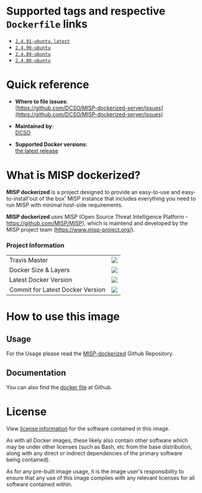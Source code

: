 # Supported tags and respective `Dockerfile` links

- [`2.4.91-ubuntu`, `latest`][4]
- [`2.4.90-ubuntu`][3]
- [`2.4.89-ubuntu`][2]
- [`2.4.88-ubuntu`][1]

[1]: https://github.com/DCSO/MISP-dockerized-server/blob/master/2.4.88-ubuntu/Dockerfile
[2]: https://github.com/DCSO/MISP-dockerized-server/blob/master/2.4.89-ubuntu/Dockerfile
[3]: https://github.com/DCSO/MISP-dockerized-server/blob/master/2.4.90-ubuntu/Dockerfile
[4]: https://github.com/DCSO/MISP-dockerized-server/blob/master/2.4.91-ubuntu/Dockerfile

# Quick reference

-	**Where to file issues**:  
	[https://github.com/DCSO/MISP-dockerized-server/issues](https://github.com/DCSO/MISP-dockerized-server/issues)

-	**Maintained by**:  
	[DCSO](https://github.com/DCSO)

-	**Supported Docker versions**:  
	[the latest release](https://github.com/docker/docker-ce/releases/latest)

# What is MISP dockerized?

**MISP dockerized** is a project designed to provide an easy-to-use and easy-to-install'out of the box' MISP instance that includes everything you need to run MISP with minimal host-side requirements. 

**MISP dockerized** uses MISP (Open Source Threat Intelligence Platform - https://github.com/MISP/MISP), which is maintend and developed by the MISP project team (https://www.misp-project.org/).

### Project Information

| | |
|-|-|
| Travis Master | [![][101]][102] |
| Docker Size & Layers | [![][104]][107]|
| Latest Docker Version | [![][105]][107]|
| Commit for Latest Docker Version | [![][106]][107]|

[101]: https://travis-ci.org/DCSO/MISP-dockerized-server.svg?branch=master
[102]: https://travis-ci.org/DCSO/MISP-dockerized-server
[103]: https://images.microbadger.com/badges/license/dcso/misp-server.svg
[104]: https://images.microbadger.com/badges/image/dcso/misp-server.svg
[105]: https://images.microbadger.com/badges/version/dcso/misp-server.svg
[106]: https://images.microbadger.com/badges/commit/dcso/misp-server.svg
[107]: https://microbadger.com/images/dcso/misp-server


# How to use this image

## Usage

For the Usage please read the [MISP-dockerized](https://github.com/DCSO/MISP-dockerized) Github Repository.


## Documentation
You can also find the [docker file](https://github.com/DCSO/MISP-dockerized-server/) at Github.

# License

View [license information](https://github.com/DCSO/MISP-dockerized-server/blob/master/LICENSE) for the software contained in this image.

As with all Docker images, these likely also contain other software which may be under other licenses (such as Bash, etc from the base distribution, along with any direct or indirect dependencies of the primary software being contained).

As for any pre-built image usage, it is the image user's responsibility to ensure that any use of this image complies with any relevant licenses for all software contained within.
